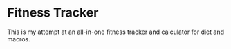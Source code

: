 # Fitness Tracker
This is my attempt at an all-in-one fitness tracker and calculator for diet and macros.

